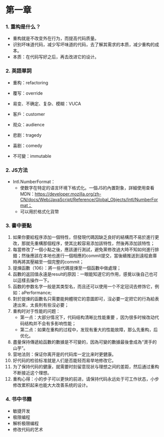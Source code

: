 # 第一章

### 1. 重构是什么？

- 重构就是不改变外在行为，而提高代码质量。
- 识别坏味道代码，减少写坏味道的代码，去了解其需求的本质，减少重构的成本。
- 本质：在代码写好之后，再去改进它的设计。

### 2.  英語單詞

- 重构：refactoring
- 覆写：override
- 易变、不确定、复杂、模糊：VUCA 

- 客戶：customer
- 观众：audience
- 悲剧：tragedy
- 喜剧：comedy
- 不可變：immutable

### 2. JS方法

- Intl.NumberFormat：
  - 使数字在特定的语言环境下格式化。一個JS的內置對象，詳細使用查看MDN：https://developer.mozilla.org/zh-CN/docs/Web/JavaScript/Reference/Global_Objects/Intl/NumberFormat；
  - 可以用於格式化貨幣

### 3. 書中要點

1. 如果你要給程序添加一個特性，但發現代碼因缺乏良好的結構而不易於進行更改，那就先重構那個程序，使其比較容易添加該特性，然後再添加該特性；
2. 每當修改了一個小點之後，應該運行測試，避免黨修改過大時不知如何進行排錯；然後應該在本地也進行一個相應的commit提交，當後續推送到遠程倉庫時再將其壓縮至一個完整的commit；
3. 提煉函數（106）：將一些代碼提煉至一個函數中做處理；
4. 函數的返回值永遠是result的原因：一眼能知道它的作用，感覺以後自己也可以這樣去操作一下。
5. 函数的参数名字一般是其类型名，而且还可以使用一个不定冠词去修饰它，例如：aPerformance;
6. 對於提煉的函數名只需要能夠體現它的意圖即可，沒必要一定把它的行為給表達出來，太長則有些沒必要；
7. 重构时对于性能的问题：
   - 第一点：大部分情况下，代码结构清晰比性能重要 ，因为很多时候改动代码结构并不会有多影响性能；
   - 第二点：如果在重构的过程中，发现有重大的性能故障，那么先重构，后优化。
8. 盡量保持傳遞給函數的數據是不可變的，因為可變的數據最後會成為“燙手的山芋”。
9. 营地法则：保证你离开是的代码库一定比来时更健康。
10. 好代码的检验标准就是人们是否能轻而易举地修改它。
11. 为了保持代码的健康，就需要时刻留意现状与理想之间的差距，然后通过重构不断接近这个理想。
12. 重构心得：小的步子可以更快的前进，请保持代码永远处于可工作状态，小步修改累积起来也能大大改善系统的设计。

### 4. 书中书籍

- 敏捷开发
- 极限编程
- 解析极限编程
- 修改代码的艺术
